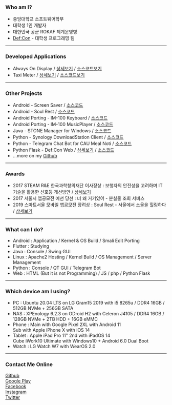 <h3>Who am I?</h3>

<ul>
  <li>중앙대학교 소프트웨어학부</li>
  <li>대학생 1인 개발자</li>
  <li>대한민국 공군 ROKAF 체계운영병</li>
  <li><a href="https://defcon.or.kr" target="_sub">Def:Con</a> - 대학생 프로그래밍 팀</li>
</ul>

<hr/>

<h3>Developed Applications</h3>
<ul>
  <li>Always On Display / <a href="https://app.defcon.or.kr/download-always-on-display" target="_sub">상세보기</a> / <a href="https://github.com/yymin1022/AlwaysOnDisplay" target="_sub">소스코드보기</a></li>
  <li>Taxi Meter / <a href="https://app.defcon.or.kr/download-taxi-meter" target="_sub">상세보기</a> / <a href="https://github.com/yymin1022/Taxi-Meter" target="_sub">소스코드보기</a></li>
</ul>

<hr/>

<h3>Other Projects</h3>

<ul>
  <li>Android - Screen Saver / <a href="https://github.com/yymin1022/ScreenSaver" target="_sub">소스코드</a></li>
  <li>Android - Soul Rest / <a href="https://github.com/yymin1022/SeoulHealing" target="_sub">소스코드</a></li>
  <li>Android Porting - IM-100 Keyboard / <a href="https://github.com/yymin1022/IM-100_Keyboard" target="_sub">소스코드</a></li>
  <li>Android Porting - IM-100 MusicPlayer / <a href="https://github.com/yymin1022/IM-100_Music" target="_sub">소스코드</a></li>
  <li>Java - STONE Manager for Windows / <a href="https://github.com/yymin1022/StoneManager_JAVA" target="_sub">소스코드</a></li>
  <li>Python - Synology DownloadStation Client / <a href="https://github.com/yymin1022/Synology_DownloadStation_Client" target="_sub">소스코드</a></li>
  <li>Python - Telegram Chat Bot for CAU Meal Noti / <a href="https://github.com/yymin1022/CAU_Meal_Bot_Telegram" target="_sub">소스코드</a></li>
  <li>Python Flask - Def:Con Web / <a href="https://defcon.or.kr" target="_sub">상세보기</a> / <a href="https://github.com/yymin1022/DefCon_Server" target="_sub">소스코드</a></li>
  <li>...more on my <a href="https://github.com/yymin1022" target="_sub">Github</a></li>
</ul>

<hr/>

<h3>Awards</h3>

<ul>
  <li>2017 STEAM R&E 한국과학창의재단 이사장상 : 보행자의 안전성을 고려하며 IT기술을 활용한 신호등 개선방안 / <a href="https://steam.kofac.re.kr/?p=11978" target="_sub">상세보기</a></li>
  <li>2017 서울시 앱공모전 예선 당선 : 너 왜 거기있어 - 분실물 조회 서비스</li>
  <li>2019 스마트서울 모바일 앱공모전 장려상 : Soul Rest - 서울에서 소울을 힐링하다 / <a href="https://www.seoulappcontest.org/web/info/winnerView.do?idx=110&year=2019&type=win" target="_sub">상세보기</a></li>
</ul>

<hr/>

<h3>What can I do?</h3>

<ul>
  <li>Android : Application / Kernel & OS Build / Smali Edit Porting</li>
  <li>Flutter : Studying</li>
  <li>Java : Console / Swing GUI</li>
  <li>Linux : Apache2 Hosting / Kernel Build / OS Management / Server Management</li>
  <li>Python : Console / QT GUI / Telegram Bot</li>
  <li>Web : HTML (But it is not Programming) / JS / php / Python Flask</li>
</ul>

<hr/>

<h3>Which device am I using?</h3>

<ul>
  <li>PC : Ubuntu 20.04 LTS on LG Gram15 2019 with i5 8265u / DDR4 16GB / 512GB NVMe + 256GB SATA</li>
  <li>NAS : XPEnology 6.2.3 on ODroid H2 with Celeron J4105 / DDR4 16GB / 128GB NVMe + 2TB HDD + 16GB eMMC</li>
  <li>Phone : Main with Google Pixel 2XL with Android 11<br/>
  Sub with Apple iPhone X with iOS 14</li>
  <li>Tablet : Apple iPad Pro 11" 2nd with iPadOS 14<br/>
  Cube iWork10 Ultimate with Windows10 + Android 6.0 Dual Boot</li>
  <li>Watch : LG Watch W7 with WearOS 2.0</li>
</ul>

<hr/>

<h3>Contact Me Online</h3>

<a href="https://github.com/yymin1022" target="_sub">Github</a>
<br/>
<a href="https://play.google.com/store/apps/developer?id=Dev.+LR" target="_sub">Google Play</a>
<br/>
<a href="https://www.facebook.com/profile.php?id=100007285635473" target="_sub">Facebook</a>
<br/>
<a href="https://instagram.com/useful_min" target="_sub">Instagram</a>
<br/>
<a href="https://twitter.com/yymin1022" target="_sub">Twitter</a>
